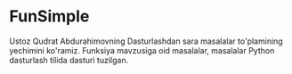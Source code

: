 # FunSimple
Ustoz Qudrat Abdurahimovning Dasturlashdan sara masalalar to'plamining yechimini ko'ramiz.
Funksiya mavzusiga oid masalalar, masalalar Python dasturlash tilida dasturi tuzilgan.
